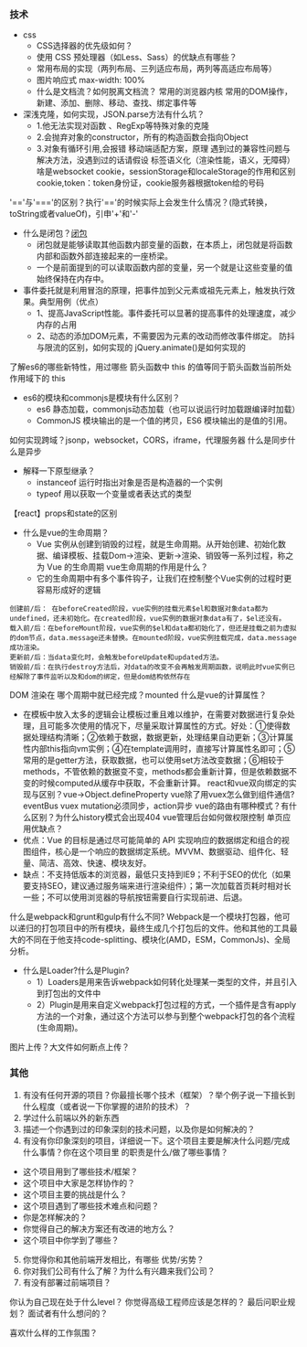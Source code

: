 ### 技术
- css
  - CSS选择器的优先级如何？
  - 使用 CSS 预处理器（如Less、Sass）的优缺点有哪些？
  - 常用布局的实现（两列布局、三列适应布局，两列等高适应布局等）
  - 图片响应式 max-width: 100%
  - 什么是文档流？如何脱离文档流？
常用的浏览器内核
常用的DOM操作，新建、添加、删除、移动、查找、绑定事件等
- 深浅克隆，如何实现，JSON.parse方法有什么坑？
  - 1.他无法实现对函数 、RegExp等特殊对象的克隆
  - 2.会抛弃对象的constructor，所有的构造函数会指向Object 
  - 3.对象有循环引用,会报错
移动端适配方案，原理
遇到过的兼容性问题与解决方法，没遇到过的话请假设
标签语义化（渲染性能，语义，无障碍）
啥是websocket
cookie，sessionStorage和localeStorage的作用和区别
cookie,token：token身份证，cookie服务器根据token给的号码

'=='与'==='的区别？执行'=='的时候实际上会发生什么情况？(隐式转换，toString或者valueOf)，引申'+'和'-'
- 什么是闭包？[闭包](https://cloud.tencent.com/developer/article/1145419)
  - 闭包就是能够读取其他函数内部变量的函数，在本质上，闭包就是将函数内部和函数外部连接起来的一座桥梁。
  - 一个是前面提到的可以读取函数内部的变量，另一个就是让这些变量的值始终保持在内存中。
- 事件委托就是利用冒泡的原理，把事件加到父元素或祖先元素上，触发执行效果。典型用例（优点）
  - 1、提高JavaScript性能。事件委托可以显著的提高事件的处理速度，减少内存的占用
  - 2、动态的添加DOM元素，不需要因为元素的改动而修改事件绑定。
防抖与限流的区别，如何实现的
jQuery.animate()是如何实现的

了解es6的哪些新特性，用过哪些
箭头函数中 this 的值等同于箭头函数当前所处作用域下的 this
- es6的模块和commonjs是模块有什么区别？
  - es6 静态加载，commonjs动态加载（也可以说运行时加载跟编译时加载）
  - CommonJS 模块输出的是一个值的拷贝，ES6 模块输出的是值的引用。

如何实现跨域？jsonp，websocket，CORS，iframe，代理服务器
什么是同步什么是异步
- 解释一下原型继承？
  - instanceof 运行时指出对象是否是构造器的一个实例
  - typeof 用以获取一个变量或者表达式的类型

【react】props和state的区别
- 什么是vue的生命周期？
  - Vue 实例从创建到销毁的过程，就是生命周期。从开始创建、初始化数据、编译模板、挂载Dom→渲染、更新→渲染、销毁等一系列过程，称之为 Vue 的生命周期
vue生命周期的作用是什么？
  - 它的生命周期中有多个事件钩子，让我们在控制整个Vue实例的过程时更容易形成好的逻辑
```
创建前/后： 在beforeCreated阶段，vue实例的挂载元素$el和数据对象data都为undefined，还未初始化。在created阶段，vue实例的数据对象data有了，$el还没有。
载入前/后：在beforeMount阶段，vue实例的$el和data都初始化了，但还是挂载之前为虚拟的dom节点，data.message还未替换。在mounted阶段，vue实例挂载完成，data.message成功渲染。
更新前/后：当data变化时，会触发beforeUpdate和updated方法。
销毁前/后：在执行destroy方法后，对data的改变不会再触发周期函数，说明此时vue实例已经解除了事件监听以及和dom的绑定，但是dom结构依然存在
```
DOM 渲染在 哪个周期中就已经完成？mounted
什么是vue的计算属性？
  - 在模板中放入太多的逻辑会让模板过重且难以维护，在需要对数据进行复杂处理，且可能多次使用的情况下，尽量采取计算属性的方式。好处：①使得数据处理结构清晰；②依赖于数据，数据更新，处理结果自动更新；③计算属性内部this指向vm实例；④在template调用时，直接写计算属性名即可；⑤常用的是getter方法，获取数据，也可以使用set方法改变数据；⑥相较于methods，不管依赖的数据变不变，methods都会重新计算，但是依赖数据不变的时候computed从缓存中获取，不会重新计算。
react和vue双向绑定的实现与区别？vue->Object.defineProperty
vue除了用vuex怎么做到组件通信? eventBus
vuex mutation必须同步，action异步
vue的路由有哪种模式？有什么区别？为什么history模式会出现404
vue管理后台如何做权限控制
单页应用优缺点？
  - 优点：Vue 的目标是通过尽可能简单的 API 实现响应的数据绑定和组合的视图组件，核心是一个响应的数据绑定系统。MVVM、数据驱动、组件化、轻量、简洁、高效、快速、模块友好。
  - 缺点：不支持低版本的浏览器，最低只支持到IE9；不利于SEO的优化（如果要支持SEO，建议通过服务端来进行渲染组件）；第一次加载首页耗时相对长一些；不可以使用浏览器的导航按钮需要自行实现前进、后退。

什么是webpack和grunt和gulp有什么不同? Webpack是一个模块打包器，他可以递归的打包项目中的所有模块，最终生成几个打包后的文件。他和其他的工具最大的不同在于他支持code-splitting、模块化(AMD，ESM，CommonJs)、全局分析。
- 什么是Loader?什么是Plugin?
  - 1）Loaders是用来告诉webpack如何转化处理某一类型的文件，并且引入到打包出的文件中
  - 2）Plugin是用来自定义webpack打包过程的方式，一个插件是含有apply方法的一个对象，通过这个方法可以参与到整个webpack打包的各个流程(生命周期)。

图片上传？大文件如何断点上传？

### 其他
1. 有没有任何开源的项目？你最擅长哪个技术（框架）？举个例子说一下擅长到什么程度（或者说一下你掌握的进阶的技术）？
2. 学过什么前端以外的新东西
3. 描述一个你遇到过的印象深刻的技术问题，以及你是如何解决的？
4. 有没有你印象深刻的项目，详细说一下。这个项目主要是解决什么问题/完成什么事情？你在这个项目里 的职责是什么/做了哪些事情？
  - 这个项目用到了哪些技术/框架？
  - 这个项目中大家是怎样协作的？
  - 这个项目主要的挑战是什么？
  - 这个项目遇到了哪些技术难点和问题？
  - 你是怎样解决的？
  - 你觉得自己的解决方案还有改进的地方么？
  - 这个项目中你学到了哪些？
5. 你觉得你和其他前端开发相比，有哪些 优势/劣势？
6. 你对我们公司有什么了解？为什么有兴趣来我们公司？
7. 有没有部署过前端项目？

你认为自己现在处于什么level？
你觉得高级工程师应该是怎样的？
最后问职业规划？
面试者有什么想问的？

喜欢什么样的工作氛围？
